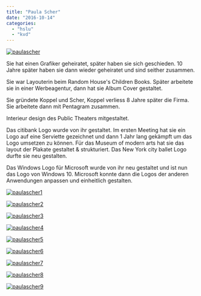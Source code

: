 ```yaml
---
title: "Paula Scher"
date: "2016-10-14"
categories: 
  - "hslu"
  - "kvd"
---
```


[![paulascher](./images/PaulaScher.jpg)](http://blog.thecell.eu/wp-content/uploads/2016/10/PaulaScher.jpg)

Sie hat einen Grafiker geheiratet, später haben sie sich geschieden. 10 Jahre später haben sie dann wieder geheiratet und sind seither zusammen.

Sie war Layouterin beim Random House's Children Books. Später arbeitete sie in einer Werbeagentur, dann hat sie Album Cover gestaltet.

Sie gründete Koppel und Scher, Koppel verliess 8 Jahre später die Firma. Sie arbeitete dann mit Pentagram zusammen.

Interieur design des Public Theaters mitgestaltet.

Das citibank Logo wurde von ihr gestaltet. Im ersten Meeting hat sie ein Logo auf eine Serviette gezeichnet und dann 1 Jahr lang gekämpft um das Logo umsetzen zu können. Für das Museum of modern arts hat sie das layout der Plakate gestaltet & strukturiert. Das New York city ballet Logo durfte sie neu gestalten.

Das Windows Logo für Microsoft wurde von ihr neu gestaltet und ist nun das Logo von Windows 10. Microsoft konnte dann die Logos der anderen Anwendungen anpassen und einheitlich gestalten.

[![paulascher1](./images/PaulaScher1.jpg)](http://blog.thecell.eu/wp-content/uploads/2016/10/PaulaScher1.jpg)

[![paulascher2](./images/PaulaScher2.jpg)](http://blog.thecell.eu/wp-content/uploads/2016/10/PaulaScher2.jpg)

[![paulascher3](./images/PaulaScher3.jpg)](http://blog.thecell.eu/wp-content/uploads/2016/10/PaulaScher3.jpg)

[![paulascher4](./images/PaulaScher4.jpg)](http://blog.thecell.eu/wp-content/uploads/2016/10/PaulaScher4.jpg)

[![paulascher5](./images/PaulaScher5.jpg)](http://blog.thecell.eu/wp-content/uploads/2016/10/PaulaScher5.jpg)

[![paulascher6](./images/PaulaScher6.jpg)](http://blog.thecell.eu/wp-content/uploads/2016/10/PaulaScher6.jpg)

[![paulascher7](./images/PaulaScher7.jpg)](http://blog.thecell.eu/wp-content/uploads/2016/10/PaulaScher7.jpg)

[![paulascher8](./images/PaulaScher8.jpg)](http://blog.thecell.eu/wp-content/uploads/2016/10/PaulaScher8.jpg)

[![paulascher9](./images/PaulaScher9.jpg)](http://blog.thecell.eu/wp-content/uploads/2016/10/PaulaScher9.jpg)
